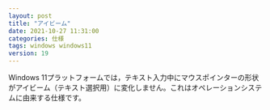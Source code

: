 ```yaml
---
layout: post
title: "アイビーム"
date: 2021-10-27 11:31:00
categories: 仕様
tags: windows windows11
version: 19
---
```


Windows 11プラットフォームでは，テキスト入力中にマウスポインターの形状がアイビーム（テキスト選択用）に変化しません。これはオペレーションシステムに由来する仕様です。
